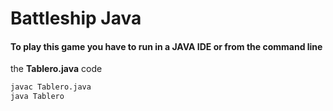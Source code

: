 # Battleship Java

#### To play this game you have to run in a JAVA IDE or from the command line 
the **Tablero.java** code


``` bash
javac Tablero.java
java Tablero
```
